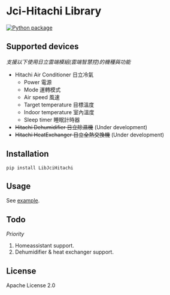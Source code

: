 # Jci-Hitachi Library

[![Python package](https://github.com/qqaatw/LibJciHitachi/workflows/Python%20package/badge.svg)](https://github.com/qqaatw/LibJciHitachi/actions)

## Supported devices

*支援以下使用日立雲端模組(雲端智慧控)的機種與功能*

- Hitachi Air Conditioner 日立冷氣
  - Power 電源
  - Mode 運轉模式
  - Air speed 風速
  - Target temperature 目標溫度
  - Indoor temperature 室內溫度
  - Sleep timer 睡眠計時器
- ~~Hitachi Dehumidifier 日立除濕機~~ (Under development)
- ~~Hitachi HeatExchanger 日立全熱交換機~~ (Under development)

## Installation

    pip install LibJciHitachi

## Usage

See [example](example.py).

## Todo

*Priority*

1. Homeassistant support.
2. Dehumidifier & heat exchanger support.

## License

Apache License 2.0